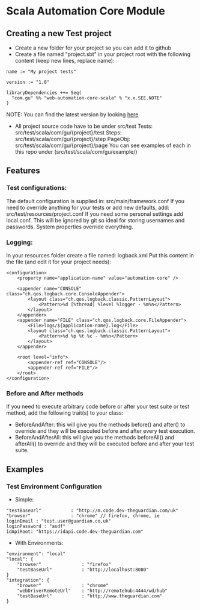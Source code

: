 #  Scala Automation Core Module

## Creating a new Test project
- Create a new folder for your project so you can add it to github
- Create a file named "project.sbt" in your project root with the following content (keep new lines, replace name):
```
name := "My project tests"

version := "1.0"

libraryDependencies ++= Seq(
  "com.gu" %% "web-automation-core-scala" % "x.x.SEE.NOTE"
)
```
NOTE: You can find the latest version by looking [here](http://repo1.maven.org/maven2/com/gu/web-automation-core-scala_2.10/)
- All project source code have to be under src/test
Tests:    src/test/scala/com/gu/{project}/test
Steps:    src/test/scala/com/gu/{project}/step
PageObj:  src/test/scala/com/gu/{project}/page
You can see examples of each in this repo under (src/test/scala/com/gu/example/)

## Features

### Test configurations:
The default configuration is supplied in: src/main/framework.conf
If you need to override anything for your tests or add new defaults, add: src/test/resources/project.conf
If you need some personal settings add local.conf.  This will be ignored by git so ideal for storing usernames and passwords.
System properties override everything.

### Logging:
In your resources folder create a file named: logback.xml
Put this content in the file (and edit it for your project needs):
```
<configuration>
    <property name="application-name" value="automation-core" />

    <appender name="CONSOLE" class="ch.qos.logback.core.ConsoleAppender">
        <layout class="ch.qos.logback.classic.PatternLayout">
            <Pattern>%d [%thread] %level %logger - %m%n</Pattern>
        </layout>
    </appender>
    <appender name="FILE" class="ch.qos.logback.core.FileAppender">
        <File>logs/${application-name}.log</File>
        <layout class="ch.qos.logback.classic.PatternLayout">
            <Pattern>%d %p %t %c - %m%n</Pattern>
        </layout>
    </appender>

    <root level="info">
        <appender-ref ref="CONSOLE"/>
        <appender-ref ref="FILE"/>
    </root>
</configuration>
```

### Before and After methods
If you need to execute arbitrary code before or after your test suite or test method,
add the following trait(s) to your class:
- BeforeAndAfter: this will give you the methods before() and after() to override and they will be executed before and after every test execution.
- BeforeAndAfterAll: this will give you the methods beforeAll() and afterAll() to override and they will be executed before and after your test suite.

## Examples

### Test Environment Configuration
- Simple:
```
"testBaseUrl"           : "http://m.code.dev-theguardian.com/uk"
"browser"               : "chrome" // firefox, chrome, ie
loginEmail : "test.user@guardian.co.uk"
loginPassword : "asdf"
idApiRoot: "https://idapi.code.dev-theguardian.com"
```
- With Environments:
```
"environment": "local"
"local": {
    "browser"               : "firefox"
    "testBaseUrl"           : "http://localhost:8080"
}
"integration": {
    "browser"               : "chrome"
    "webDriverRemoteUrl"    : "http://remotehub:4444/wd/hub"
    "testBaseUrl"           : "http://www.theguardian.com"
}
```